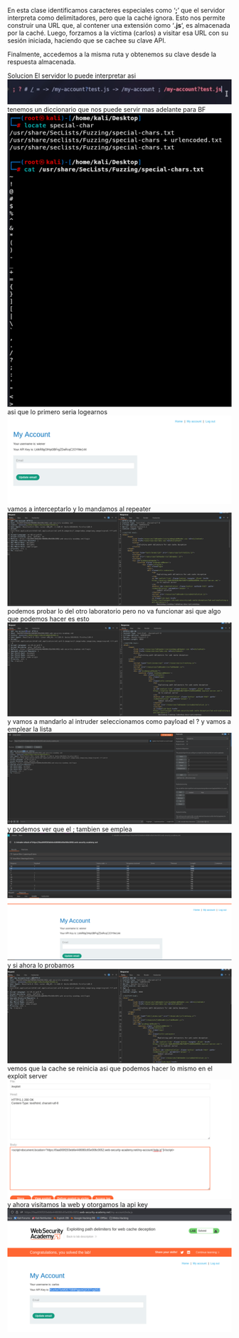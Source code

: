 En esta clase identificamos caracteres especiales como ‘**;**’ que el servidor interpreta como delimitadores, pero que la caché ignora. Esto nos permite construir una URL que, al contener una extensión como ‘**.js**‘, es almacenada por la caché. Luego, forzamos a la víctima (carlos) a visitar esa URL con su sesión iniciada, haciendo que se cachee su clave API.

Finalmente, accedemos a la misma ruta y obtenemos su clave desde la respuesta almacenada.

Solucion
El servidor lo puede interpretar asi
![Pasted_image_20250902131417.png](Imagenes/Pasted_image_20250902131417.png)
tenemos un diccionario que nos puede servir mas adelante para BF
![Pasted_image_20250902131605.png](Imagenes/Pasted_image_20250902131605.png)
asi que lo primero seria logearnos
![Pasted_image_20250902131653.png](Imagenes/Pasted_image_20250902131653.png)
vamos a interceptarlo y lo mandamos al repeater
![Pasted_image_20250902131816.png](Imagenes/Pasted_image_20250902131816.png)
podemos probar lo del otro laboratorio pero no va funcionar asi que algo que podemos hacer es esto
![Pasted_image_20250902131904.png](Imagenes/Pasted_image_20250902131904.png)
y vamos a mandarlo al intruder seleccionamos como payload el ? y vamos a emplear la lista
![Pasted_image_20250902132151.png](Imagenes/Pasted_image_20250902132151.png)
y podemos ver que el ; tambien se emplea
![Pasted_image_20250902132321.png](Imagenes/Pasted_image_20250902132321.png)
y si ahora lo probamos
![Pasted_image_20250902132412.png](Imagenes/Pasted_image_20250902132412.png)
vemos que la cache se reinicia
asi que podemos hacer lo mismo en el exploit server
![Pasted_image_20250902132552.png](Imagenes/Pasted_image_20250902132552.png)
y ahora visitamos la web y otorgamos la api key
![Pasted_image_20250902132640.png](Imagenes/Pasted_image_20250902132640.png)
